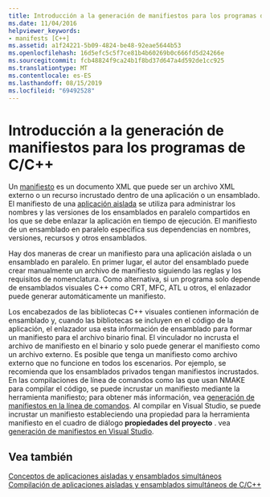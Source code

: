 ```yaml
---
title: Introducción a la generación de manifiestos para los programas de C/C++
ms.date: 11/04/2016
helpviewer_keywords:
- manifests [C++]
ms.assetid: a1f24221-5b09-4824-be48-92eae5644b53
ms.openlocfilehash: 16d5efc5c5f7ce81b4b60269b0c666fd5d24266e
ms.sourcegitcommit: fcb48824f9ca24b1f8bd37d647a4d592de1cc925
ms.translationtype: MT
ms.contentlocale: es-ES
ms.lasthandoff: 08/15/2019
ms.locfileid: "69492528"
---
```

# <a name="understanding-manifest-generation-for-cc-programs"></a>Introducción a la generación de manifiestos para los programas de C/C++

Un [manifiesto](/windows/win32/sbscs/manifests) es un documento XML que puede ser un archivo XML externo o un recurso incrustado dentro de una aplicación o un ensamblado. El manifiesto de una [aplicación aislada](/windows/win32/SbsCs/isolated-applications) se utiliza para administrar los nombres y las versiones de los ensamblados en paralelo compartidos en los que se debe enlazar la aplicación en tiempo de ejecución. El manifiesto de un ensamblado en paralelo especifica sus dependencias en nombres, versiones, recursos y otros ensamblados.

Hay dos maneras de crear un manifiesto para una aplicación aislada o un ensamblado en paralelo. En primer lugar, el autor del ensamblado puede crear manualmente un archivo de manifiesto siguiendo las reglas y los requisitos de nomenclatura. Como alternativa, si un programa solo depende de ensamblados visuales C++ como CRT, MFC, ATL u otros, el enlazador puede generar automáticamente un manifiesto.

Los encabezados de las bibliotecas C++ visuales contienen información de ensamblado y, cuando las bibliotecas se incluyen en el código de la aplicación, el enlazador usa esta información de ensamblado para formar un manifiesto para el archivo binario final. El vinculador no incrusta el archivo de manifiesto en el binario y solo puede generar el manifiesto como un archivo externo. Es posible que tenga un manifiesto como archivo externo que no funcione en todos los escenarios. Por ejemplo, se recomienda que los ensamblados privados tengan manifiestos incrustados. En las compilaciones de línea de comandos como las que usan NMAKE para compilar el código, se puede incrustar un manifiesto mediante la herramienta manifiesto; para obtener más información, vea [generación de manifiestos en la línea de comandos](manifest-generation-at-the-command-line.md). Al compilar en Visual Studio, se puede incrustar un manifiesto estableciendo una propiedad para la herramienta manifiesto en el cuadro de diálogo **propiedades del proyecto** . vea [generación de manifiestos en Visual Studio](manifest-generation-in-visual-studio.md).

## <a name="see-also"></a>Vea también

[Conceptos de aplicaciones aisladas y ensamblados simultáneos](concepts-of-isolated-applications-and-side-by-side-assemblies.md)<br/>
[Compilación de aplicaciones aisladas y ensamblados simultáneos de C/C++](building-c-cpp-isolated-applications-and-side-by-side-assemblies.md)
